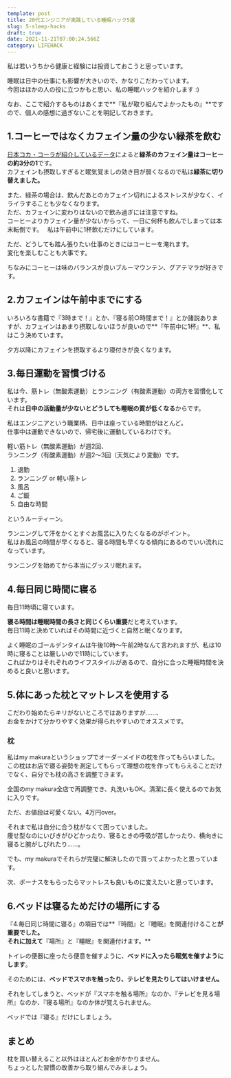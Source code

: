 ```yaml
---
template: post
title: 20代エンジニアが実践している睡眠ハック5選
slug: 5-sleep-hacks
draft: true
date: 2021-11-21T07:00:24.566Z
category: LIFEHACK
---
```

私は若いうちから健康と経験には投資しておこうと思っています。

睡眠は日中の仕事にも影響が大きいので、かなりこだわっています。\
今回はほかの人の役に立つかもと思い、私の睡眠ハックを紹介します :)

なお、ここで紹介するものはあくまで**『私が取り組んでよかったもの』**ですので、個人の感想に過ぎないことを明記しておきます。

## 1.コーヒーではなくカフェイン量の少ない緑茶を飲む

[日本コカ・コーラが紹介しているデータ](https://j.cocacola.co.jp/info/faq/detail.htm?faq=19112)によると**緑茶のカフェイン量はコーヒーの約3分の1**です。　\
カフェインも摂取しすぎると眠気覚ましの効き目が弱くなるので私は**緑茶に切り替えました。**

また、緑茶の場合は、飲んだあとのカフェイン切れによるストレスが少なく、イライラすることも少なくなります。\
ただ、カフェインに変わりはないので飲み過ぎには注意ですね。\
コーヒーよりカフェイン量が少ないからって、一日に何杯も飲んでしまっては本末転倒です。　
私は午前中に1杯飲むだけにしています。  

ただ、どうしても踏ん張りたい仕事のときにはコーヒーを淹れます。  \
変化を楽しむことも大事です。

ちなみにコーヒーは味のバランスが良いブルーマウンテン、グアテマラが好きです。  

## 2.カフェインは午前中までにする

いろいろな書籍で『3時まで！』とか、『寝る前○時間まで！』とか諸説ありますが、カフェインはあまり摂取しないほうが良いので**『午前中に1杯』**、私はこう決めています。  

夕方以降にカフェインを摂取するより寝付きが良くなります。  

## 3.毎日運動を習慣づける

私は今、筋トレ（無酸素運動）とランニング（有酸素運動）の両方を習慣化しています。\
それは**日中の活動量が少ないとどうしても睡眠の質が低くなる**からです。  

私はエンジニアという職業柄、日中は座っている時間がほとんど。\
仕事中は運動できないので、帰宅後に運動しているわけです。   

軽い筋トレ（無酸素運動）が週2回、\
ランニング（有酸素運動）が週2〜3回（天気により変動）です。  

1. 退勤
2. ランニング or 軽い筋トレ
3. 風呂
4. ご飯
5. 自由な時間  

というルーティーン。　　

ランニングして汗をかくとすぐお風呂に入りたくなるのがポイント。\
私はお風呂の時間が早くなると、寝る時間も早くなる傾向にあるのでいい流れになっています。　　

ランニングを始めてから本当にグッスリ眠れます。  

## 4.毎日同じ時間に寝る

毎日11時頃に寝ています。  

**寝る時間は睡眠時間の長さと同じくらい重要**だと考えています。\
毎日11時と決めていればその時間に近づくと自然と眠くなります。  

よく睡眠のゴールデンタイムは午後10時〜午前2時なんて言われますが、私は10時に寝ることは厳しいので11時にしています。  \
こればかりはそれぞれのライフスタイルがあるので、自分に合った睡眠時間を決めると良いと思います。

## 5.体にあった枕とマットレスを使用する

こだわり始めたらキリがないところではありますが……、\
お金をかけて分かりやすく効果が得られやすいのでオススメです。  

### 枕

私はmy makuraというショップでオーダーメイドの枕を作ってもらいました。\
この枕はお店で寝る姿勢を測定してもらって理想の枕を作ってもらえることだけでなく、自分でも枕の高さを調整できます。  

全国のmy makura全店で再調整でき、丸洗いもOK。清潔に長く使えるのでお気に入りです。

ただ、お値段は可愛くない。4万円over。  

それまで私は自分に合う枕がなくて困っていました。\
痩せ型なのにいびきがひどかったり、寝るときの呼吸が苦しかったり、横向きに寝ると腕がしびれたり......。　　

でも、my makuraでそれらが完璧に解決したので買ってよかったと思っています。  

次、ボーナスをもらったらマットレスも良いものに変えたいと思っています。

## 6.ベッドは寝るためだけの場所にする

『4.毎日同じ時間に寝る』の項目では**『時間』と『睡眠』を関連付けること**が重要でした。\
それに加えて**『場所』と『睡眠』を関連付けます。**  

トイレの便器に座ったら便意を催すように、**ベッドに入ったら眠気を催すようにします**。  

そのためには、**ベッドでスマホを触ったり、テレビを見たりしてはいけません。**  

それをしてしまうと、ベッドが『スマホを触る場所』なのか、『テレビを見る場所』なのか、『寝る場所』なのか体が覚えられません。  

ベッドでは『寝る』だけにしましょう。

## まとめ

枕を買い替えること以外はほとんどお金がかかりません。\
ちょっとした習慣の改善から取り組んでみましょう。